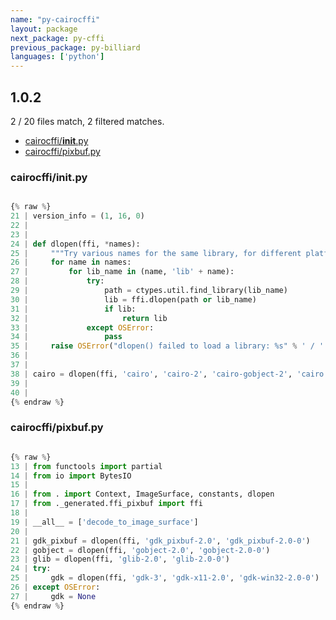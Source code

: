 ```yaml
---
name: "py-cairocffi"
layout: package
next_package: py-cffi
previous_package: py-billiard
languages: ['python']
---
```

## 1.0.2
2 / 20 files match, 2 filtered matches.

 - [cairocffi/__init__.py](#cairocffi__init__py)
 - [cairocffi/pixbuf.py](#cairocffipixbufpy)

### cairocffi/__init__.py

```python

{% raw %}
21 | version_info = (1, 16, 0)
22 | 
23 | 
24 | def dlopen(ffi, *names):
25 |     """Try various names for the same library, for different platforms."""
26 |     for name in names:
27 |         for lib_name in (name, 'lib' + name):
28 |             try:
29 |                 path = ctypes.util.find_library(lib_name)
30 |                 lib = ffi.dlopen(path or lib_name)
31 |                 if lib:
32 |                     return lib
33 |             except OSError:
34 |                 pass
35 |     raise OSError("dlopen() failed to load a library: %s" % ' / '.join(names))
36 | 
37 | 
38 | cairo = dlopen(ffi, 'cairo', 'cairo-2', 'cairo-gobject-2', 'cairo.so.2')
39 | 
40 | 
{% endraw %}

```
### cairocffi/pixbuf.py

```python

{% raw %}
13 | from functools import partial
14 | from io import BytesIO
15 | 
16 | from . import Context, ImageSurface, constants, dlopen
17 | from ._generated.ffi_pixbuf import ffi
18 | 
19 | __all__ = ['decode_to_image_surface']
20 | 
21 | gdk_pixbuf = dlopen(ffi, 'gdk_pixbuf-2.0', 'gdk_pixbuf-2.0-0')
22 | gobject = dlopen(ffi, 'gobject-2.0', 'gobject-2.0-0')
23 | glib = dlopen(ffi, 'glib-2.0', 'glib-2.0-0')
24 | try:
25 |     gdk = dlopen(ffi, 'gdk-3', 'gdk-x11-2.0', 'gdk-win32-2.0-0')
26 | except OSError:
27 |     gdk = None
{% endraw %}

```